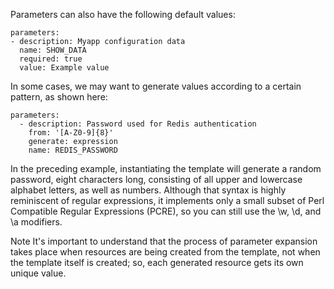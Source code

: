 Parameters can also have the following default values: 

```
parameters: 
- description: Myapp configuration data
  name: SHOW_DATA
  required: true
  value: Example value
```


In some cases, we may want to generate values according to a certain pattern, as shown here:

```
parameters:
  - description: Password used for Redis authentication
    from: '[A-Z0-9]{8}'
    generate: expression
    name: REDIS_PASSWORD
```

In the preceding example, instantiating the template will generate a random password, eight characters long, consisting of all upper and lowercase alphabet letters, as well as numbers. Although that syntax is highly reminiscent of regular expressions, it implements only a small subset of Perl Compatible Regular Expressions (PCRE), so you can still use the \w, \d, and \a modifiers.


Note
It's important to understand that the process of parameter expansion takes place when resources are being created from the template, not when the template itself is created; so, each generated resource gets its own unique value.

